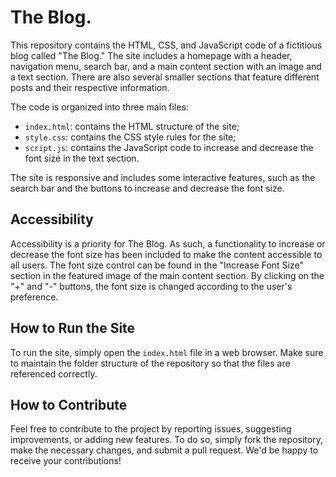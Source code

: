 # The Blog.

This repository contains the HTML, CSS, and JavaScript code of a fictitious blog called "The Blog." The site includes a homepage with a header, navigation menu, search bar, and a main content section with an image and a text section. There are also several smaller sections that feature different posts and their respective information.

The code is organized into three main files:

- `index.html`: contains the HTML structure of the site;
- `style.css`: contains the CSS style rules for the site;
- `script.js`: contains the JavaScript code to increase and decrease the font size in the text section.

The site is responsive and includes some interactive features, such as the search bar and the buttons to increase and decrease the font size.

## Accessibility

Accessibility is a priority for The Blog. As such, a functionality to increase or decrease the font size has been included to make the content accessible to all users. The font size control can be found in the "Increase Font Size" section in the featured image of the main content section. By clicking on the "+" and "-" buttons, the font size is changed according to the user's preference.

## How to Run the Site

To run the site, simply open the `index.html` file in a web browser. Make sure to maintain the folder structure of the repository so that the files are referenced correctly.

## How to Contribute

Feel free to contribute to the project by reporting issues, suggesting improvements, or adding new features. To do so, simply fork the repository, make the necessary changes, and submit a pull request. We'd be happy to receive your contributions!

